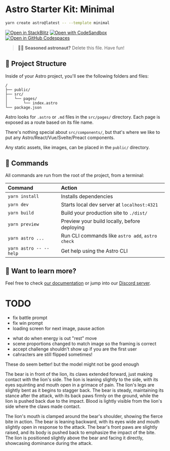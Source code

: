# Astro Starter Kit: Minimal

```sh
yarn create astro@latest -- --template minimal
```

[![Open in StackBlitz](https://developer.stackblitz.com/img/open_in_stackblitz.svg)](https://stackblitz.com/github/withastro/astro/tree/latest/examples/minimal)
[![Open with CodeSandbox](https://assets.codesandbox.io/github/button-edit-lime.svg)](https://codesandbox.io/p/sandbox/github/withastro/astro/tree/latest/examples/minimal)
[![Open in GitHub Codespaces](https://github.com/codespaces/badge.svg)](https://codespaces.new/withastro/astro?devcontainer_path=.devcontainer/minimal/devcontainer.json)

> 🧑‍🚀 **Seasoned astronaut?** Delete this file. Have fun!

## 🚀 Project Structure

Inside of your Astro project, you'll see the following folders and files:

```text
/
├── public/
├── src/
│   └── pages/
│       └── index.astro
└── package.json
```

Astro looks for `.astro` or `.md` files in the `src/pages/` directory. Each page is exposed as a route based on its file name.

There's nothing special about `src/components/`, but that's where we like to put any Astro/React/Vue/Svelte/Preact components.

Any static assets, like images, can be placed in the `public/` directory.

## 🧞 Commands

All commands are run from the root of the project, from a terminal:

| Command                | Action                                           |
| :--------------------- | :----------------------------------------------- |
| `yarn install`         | Installs dependencies                            |
| `yarn dev`             | Starts local dev server at `localhost:4321`      |
| `yarn build`           | Build your production site to `./dist/`          |
| `yarn preview`         | Preview your build locally, before deploying     |
| `yarn astro ...`       | Run CLI commands like `astro add`, `astro check` |
| `yarn astro -- --help` | Get help using the Astro CLI                     |

## 👀 Want to learn more?

Feel free to check [our documentation](https://docs.astro.build) or jump into our [Discord server](https://astro.build/chat).

# TODO

- fix battle prompt
- fix win prompt
- loading screen for next image, pause action
<!-- - image kontext-dev -->

- what do when energy is out "rest" move
- scene proportions changed to match image so the framing is correct
- accept challenge shouldn't show up if you are the first user
- cahracters are still flipped sometimes!

These do seem better! but the model might not be good enough

The bear is in front of the lion, its claws extended forward, just making contact with the lion's side. The lion is leaning slightly to the side, with its eyes squinting and mouth open in a grimace of pain. The lion's legs are slightly bent as it begins to stagger back. The bear is steady, maintaining its stance after the attack, with its back paws firmly on the ground, while the lion is pushed back due to the impact. Blood is lightly visible from the lion's side where the claws made contact.

The lion's mouth is clamped around the bear's shoulder, showing the fierce bite in action. The bear is leaning backward, with its eyes wide and mouth slightly open in response to the attack. The bear's front paws are slightly raised, and its body is pushed back to emphasize the impact of the bite. The lion is positioned slightly above the bear and facing it directly, showcasing dominance during the attack.

